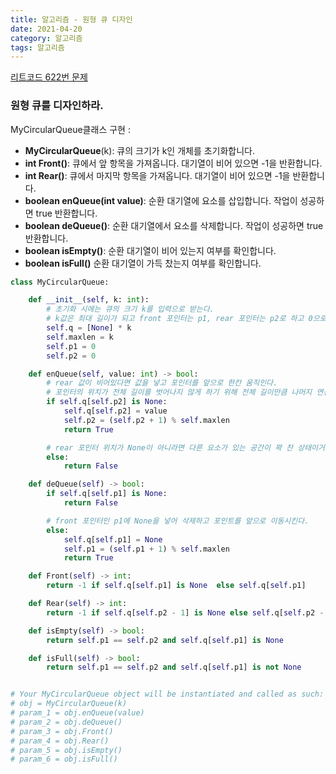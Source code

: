 ```yaml
---
title: 알고리즘 - 원형 큐 디자인
date: 2021-04-20
category: 알고리즘
tags: 알고리즘
---
```


[리트코드 622번 문제](https://leetcode.com/problems/design-circular-queue/)

### 원형 큐를 디자인하라.

MyCircularQueue클래스 구현 :

- **MyCircularQueue**(k): 큐의 크기가 k인 개체를 초기화합니다.
- **int Front()**: 큐에서 앞 항목을 가져옵니다. 대기열이 비어 있으면 -1을 반환합니다.
- **int Rear()**: 큐에서 마지막 항목을 가져옵니다. 대기열이 비어 있으면 -1을 반환합니다.
- **boolean enQueue(int value)**: 순환 대기열에 요소를 삽입합니다. 작업이 성공하면 true 반환합니다.
- **boolean deQueue()**: 순환 대기열에서 요소를 삭제합니다. 작업이 성공하면 true 반환합니다.
- **boolean isEmpty()**: 순환 대기열이 비어 있는지 여부를 확인합니다.
- **boolean isFull()** 순환 대기열이 가득 찼는지 여부를 확인합니다.

```python
class MyCircularQueue:

    def __init__(self, k: int):
        # 초기화 시에는 큐의 크기 k를 입력으로 받는다.
        # k값은 최대 길이가 되고 front 포인터는 p1, rear 포인터는 p2로 하고 0으로 초기화
        self.q = [None] * k
        self.maxlen = k
        self.p1 = 0
        self.p2 = 0

    def enQueue(self, value: int) -> bool:
        # rear 값이 비어있다면 값을 넣고 포인터를 앞으로 한칸 움직인다.
        # 포인터의 위치가 전체 길이를 벗어나지 않게 하기 위해 전체 길이만큼 나머지 연산을 한다.
        if self.q[self.p2] is None:
            self.q[self.p2] = value
            self.p2 = (self.p2 + 1) % self.maxlen
            return True

        # rear 포인터 위치가 None이 아니라면 다른 요소가 있는 공간이 꽉 찬 상태이거나 비정상적인 경우
        else:
            return False

    def deQueue(self) -> bool:
        if self.q[self.p1] is None:
            return False

        # front 포인터인 p1에 None을 넣어 삭제하고 포인트를 앞으로 이동시킨다.
        else:
            self.q[self.p1] = None
            self.p1 = (self.p1 + 1) % self.maxlen
            return True

    def Front(self) -> int:
        return -1 if self.q[self.p1] is None  else self.q[self.p1]

    def Rear(self) -> int:
        return -1 if self.q[self.p2 - 1] is None else self.q[self.p2 - 1]

    def isEmpty(self) -> bool:
        return self.p1 == self.p2 and self.q[self.p1] is None

    def isFull(self) -> bool:
        return self.p1 == self.p2 and self.q[self.p1] is not None


# Your MyCircularQueue object will be instantiated and called as such:
# obj = MyCircularQueue(k)
# param_1 = obj.enQueue(value)
# param_2 = obj.deQueue()
# param_3 = obj.Front()
# param_4 = obj.Rear()
# param_5 = obj.isEmpty()
# param_6 = obj.isFull()
```
